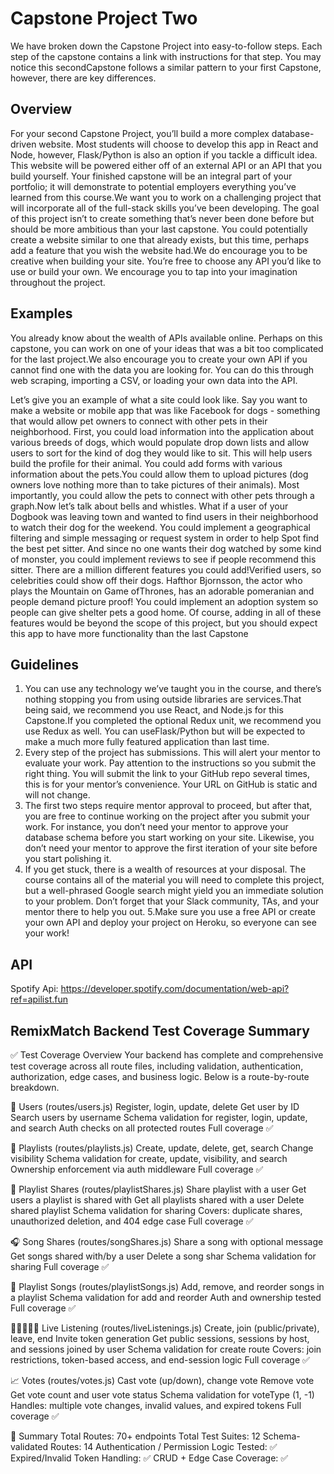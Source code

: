 # Capstone Project Two

We have broken down the Capstone Project into easy-to-follow steps. Each step of the capstone contains a link with instructions for that step. You may notice this secondCapstone follows a similar pattern to your first Capstone, however, there are key differences. 

## Overview
For your second Capstone Project, you’ll build a more complex database-driven website. Most students will choose to develop this app in React and Node, however, Flask/Python is also an option if you tackle a difficult idea. This website will be powered either off of an external API or an API that you build yourself. Your finished capstone will be an integral part of your portfolio; it will demonstrate to potential employers everything you’ve learned from this course.We want you to work on a challenging project that will incorporate all of the full-stack skills you’ve been developing. The goal of this project isn’t to create something that’s never been done before but should be more ambitious than your last capstone. You could potentially create a website similar to one that already exists, but this time, perhaps add a feature that you wish the website had.We do encourage you to be creative when building your site. You’re free to choose any API you’d like to use or build your own. We encourage you to tap into your imagination throughout the project.

## Examples
You already know about the wealth of APIs available online. Perhaps on this capstone, you can work on one of your ideas that was a bit too complicated for the last project.We also encourage you to create your own API if you cannot find one with the data you are looking for. You can do this through web scraping, importing a CSV, or loading your own data into the API.

Let’s give you an example of what a site could look like. Say you want to make a website or mobile app that was like Facebook for dogs - something that would allow pet owners to connect with other pets in their neighborhood. First, you could load information into the application about various breeds of dogs, which would populate drop down lists and allow users to sort for the kind of dog they would like to sit. This will help users build the profile for their animal. You could add forms with various information about the pets.You could allow them to upload pictures (dog owners love nothing more than to take pictures of their animals). Most importantly, you could allow the pets to connect with other pets through a graph.Now let’s talk about bells and whistles. What if a user of your Dogbook was leaving town and wanted to find users in their neighborhood to watch their dog for the weekend. You could implement a geographical filtering and simple messaging or request system in order to help Spot find the best pet sitter. And since no one wants their dog watched by some kind of monster, you could implement reviews to see if people recommend this sitter. There are a million different features you could add!Verified users, so celebrities could show off their dogs. Hafthor Bjornsson, the actor who plays the Mountain on Game ofThrones, has an adorable pomeranian and people demand picture proof! You could implement an adoption system so people can give shelter pets a good home. Of course, adding in all of these features would be beyond the scope of this project, but you should expect this app to have more functionality than the last Capstone

## Guidelines

1. You can use any technology we’ve taught you in the course, and there’s nothing stopping you from using outside libraries are services.That being said, we recommend you use React, and Node.js for this Capstone.If you completed the optional Redux unit, we recommend you use Redux as well. You can useFlask/Python but will be expected to make a much more fully featured application than last time.
2. Every step of the project has submissions. This will alert your mentor to evaluate your work. Pay attention to the instructions so you submit the right thing. You will submit the link to your GitHub repo several times, this is for your mentor’s convenience. Your URL on GitHub is static and will not change.
3. The first two steps require mentor approval to proceed, but after that, you are free to continue working on the project after you submit your work. For instance, you don’t need your mentor to approve your database schema before you start working on your site. Likewise, you don’t need your mentor to approve the first iteration of your site before you start polishing it.
4. If you get stuck, there is a wealth of resources at your disposal. The course contains all of the material you will need to complete this project, but a well-phrased Google search might yield you an immediate solution to your problem. Don’t forget that your Slack community, TAs, and your mentor there to help you out.
5.Make sure you use a free API or create your own API and deploy your project on Heroku, so everyone can see your work!



## API
Spotify Api: https://developer.spotify.com/documentation/web-api?ref=apilist.fun


## RemixMatch Backend Test Coverage Summary
✅ Test Coverage Overview
Your backend has complete and comprehensive test coverage across all route files, including validation, authentication, authorization, edge cases, and business logic. Below is a route-by-route breakdown.

👤 Users (routes/users.js)
Register, login, update, delete
Get user by ID
Search users by username
Schema validation for register, login, update, and search
Auth checks on all protected routes
Full coverage ✅

🎵 Playlists (routes/playlists.js)
Create, update, delete, get, search
Change visibility
Schema validation for create, update, visibility, and search
Ownership enforcement via auth middleware
Full coverage ✅

🤝 Playlist Shares (routes/playlistShares.js)
Share playlist with a user
Get users a playlist is shared with
Get all playlists shared with a user
Delete shared playlist
Schema validation for sharing
Covers: duplicate shares, unauthorized deletion, and 404 edge case
Full coverage ✅

🎧 Song Shares (routes/songShares.js)
Share a song with optional message
Get songs shared with/by a user
Delete a song shar
Schema validation for sharing
Full coverage ✅

📀 Playlist Songs (routes/playlistSongs.js)
Add, remove, and reorder songs in a playlist
Schema validation for add and reorder
Auth and ownership tested
Full coverage ✅

🧑🏾‍🤝‍🧑🏽 Live Listening (routes/liveListenings.js)
Create, join (public/private), leave, end
Invite token generation
Get public sessions, sessions by host, and sessions joined by user
Schema validation for create route
Covers: join restrictions, token-based access, and end-session logic
Full coverage ✅

📈 Votes (routes/votes.js)
Cast vote (up/down), change vote
Remove vote
Get vote count and user vote status
Schema validation for voteType (1, -1)
Handles: multiple vote changes, invalid values, and expired tokens
Full coverage ✅

🧪 Summary
Total Routes: 70+ endpoints
Total Test Suites: 12
Schema-validated Routes: 14
Authentication / Permission Logic Tested: ✅
Expired/Invalid Token Handling: ✅
CRUD + Edge Case Coverage: ✅



